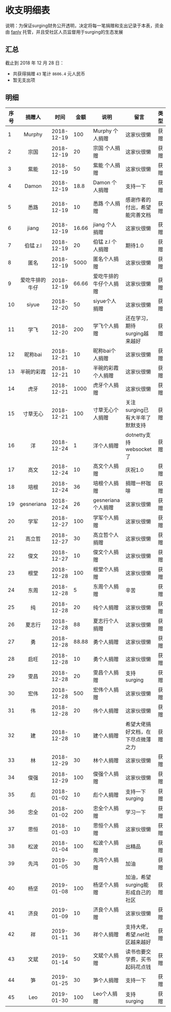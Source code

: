 # 收支明细表

说明：为保证surging财务公开透明，决定将每一笔捐赠和支出记录于本表，资金由 [fanly](https://github.com/fanliang11) 托管，并且受社区人员监督用于surging的生态发展


## 汇总

截止到 2018 年 12 月 28 日：
+ 共获得捐赠 `43` 笔计 `8606.4` 元人民币
+ 暂无支出项

## 明细

| 序号       | 捐赠人       | 时间        |    金额            | 说明               | 留言              | 类型 |
|------------|:------------:|-------------|--------------------|-------------------|--------------------|-----|
| 1 | Murphy | 2018-12-19 | 100      | Murphy 个人捐赠   |   这家伙很懒       |获赠 |
| 2 | 宗国   | 2018-12-19 | 20       | 宗国 个人捐赠     |   这家伙很懒       |获赠 |
| 3 | 紫能   | 2018-12-19 | 50       | 紫能 个人捐赠    |   这家伙很懒       |获赠 |
| 4 | Damon  | 2018-12-19 | 18.8     | Damon 个人捐赠    |   支持一下      |获赠 |
| 5 | 悉路  | 2018-12-19 | 10        | 悉路 个人捐赠    | 感谢作者的付出，希望能完善文档 |获赠 |
| 6 | jiang  | 2018-12-19 | 16.66      | jiang 个人捐赠    | 这家伙很懒  |获赠 |
| 7 |  伯锰 z.l  | 2018-12-19 | 20     | 伯锰 z.l  个人捐赠    | 期待1.0  |获赠 |
| 8 |  匿名 | 2018-12-19 | 5000    | 匿名个人捐赠    |  这家伙很懒  |获赠 |
| 9 |  爱吃牛排的牛仔 | 2018-12-19 | 66.66   |  爱吃牛排的牛仔个人捐赠    | 这家伙很懒     |获赠 |
| 10 |  siyue | 2018-12-20 | 50  |  siyue个人捐赠    | 这家伙很懒     |获赠 |
| 11 |  学飞 | 2018-12-20 | 200  |  学飞个人捐赠    |  还在学习，期待surging越来越好  |获赠 |
| 12 |  昵称bai | 2018-12-21 | 10  |  昵称bai个人捐赠    | 这家伙很懒 |获赠 |
| 13 |  半碗的彩霞 | 2018-12-21 | 10  | 半碗的彩霞个人捐赠    | 这家伙很懒 |获赠 |
| 14 |  虎牙 | 2018-12-21 | 1000  | 虎牙个人捐赠    | 这家伙很懒 |获赠 |
| 15 |  寸草无心 | 2018-12-21 | 100  | 寸草无心个人捐赠    | 关注surging已有大半年了 默默支持 |获赠 |
| 16 |  洋 | 2018-12-24 | 1  | 洋个人捐赠    | dotnetty支持websocket了 |获赠 |
| 17 |  高文 | 2018-12-24 | 10  | 高文个人捐赠    | 庆祝1.0 |获赠 |
| 18 |  培根 | 2018-12-24 | 36 | 培根个人捐赠    | 捐赠一杯咖啡 |获赠 |
| 19 |  gesneriana | 2018-12-24 | 26 | gesneriana个人捐赠    | 这家伙很懒 |获赠 |
| 20 |  学军 | 2018-12-27 | 100 | 学军个人捐赠    | 这家伙很懒  |获赠 |
| 21 |  高立哲 | 2018-12-27 | 30 | 高立哲个人捐赠    | 这家伙很懒  |获赠 |
| 22 |  俊文 | 2018-12-27 | 10 | 俊文个人捐赠    | 这家伙很懒  |获赠 |
| 23 |  根堂 | 2018-12-28 | 100 | 根堂个人捐赠    | 这家伙很懒  |获赠 |
| 24 |  东周 | 2018-12-28 | 5 | 东周个人捐赠    | 辛苦  |获赠 |
| 25 |  纯 | 2018-12-28 | 20 | 纯个人捐赠    | 这家伙很懒  |获赠 |
| 26 |  夏志行 | 2018-12-28 | 88 | 夏志行个人捐赠    | 这家伙很懒  |获赠 |
| 27 |  勇 | 2018-12-28 | 88.88 | 勇个人捐赠    | 这家伙很懒  |获赠 |
| 28 |  启旺 | 2018-12-28 | 10 | 勇个人捐赠    | 这家伙很懒  |获赠 |
| 29 |  雯昌 | 2018-12-28 | 20 | 雯昌个人捐赠    | 支持surging  |获赠 |
| 30 |  宏伟 | 2018-12-28 | 500 | 宏伟个人捐赠    | 这家伙很懒   |获赠 |
| 31 |  伟 | 2018-12-28 | 20 | 伟个人捐赠    | 这家伙很懒   |获赠 |
| 32 |  建 | 2018-12-28 | 10 |建个人捐赠    | 希望大佬搞好文档，在下尽点微薄之力   |获赠 |
| 33 |  林 | 2018-12-29 | 30 |林个人捐赠    | 这家伙很懒   |获赠 |
| 34 |  俊强 | 2018-12-29 | 100 | 俊强个人捐赠    | 这家伙很懒   |获赠 |
| 35 |  彪 | 2018-01-02 | 10 | 彪个人捐赠    | 支持一下surging   |获赠 |
| 36 |  忠全 | 2018-01-02 | 200 | 忠全个人捐赠    | 学习一下  |获赠 |
| 37 |  思恒 | 2018-01-03 | 10 | 思恒个人捐赠    | 这家伙很懒   |获赠 |
| 38 |  松波 | 2018-01-04 | 100 | 松波个人捐赠    | 出精品   |获赠 |
| 39 |  先鸿 | 2019-01-05 | 30 | 先鸿个人捐赠    | 加油   |获赠 |
| 40 |  杨坚 | 2019-01-08 | 100 | 杨坚个人捐赠    | 加油，希望surging能形成自己的社区   |获赠 |
| 41 |  济良 | 2019-01-09 | 10 |  济良个人捐赠    | 这家伙很懒   |获赠 |
| 42 |  祥 | 2019-01-11 | 36 |  祥个人捐赠    | 支持大佬，希望.net社区越来越好   |获赠 |
| 43 |  文斌 | 2019-01-14 | 50 |  文斌个人捐赠    | 读书也要交学费，买书起码花点钱  |获赠 |
| 44 |  笋 | 2019-01-25 | 30 |  笋个人捐赠    | 支持一下  |获赠 |
| 45 |  Leo | 2019-01-30 | 100 |  Leo个人捐赠    | 支持surging |获赠 |
